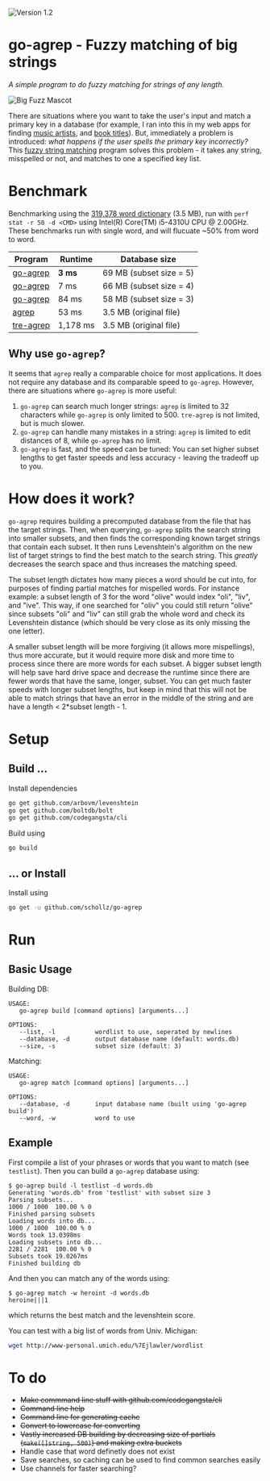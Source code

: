 ![Version 1.2](https://img.shields.io/badge/version-1.2-brightgreen.svg?version=flat-square)

# go-agrep - Fuzzy matching of big strings
_A simple program to do fuzzy matching for strings of any length._

![Big Fuzz Mascot](http://ecx.images-amazon.com/images/I/417W-2NwzpL._SX355_.jpg)

There are situations where you want to take the user's input and match a primary key in a database (for example, I ran into this in my web apps for finding [music artists](http://www.musicsuggestions.ninja/), and [book titles](http://booksuggestions.ninja/)). But, immediately a problem is introduced: _what happens if the user spells the primary key incorrectly?_ This [fuzzy string matching](https://en.wikipedia.org/wiki/Approximate_string_matching) program solves this problem - it takes any string, misspelled or not, and matches to one a specified key list.

# Benchmark
Benchmarking using the [319,378 word dictionary](http://www.md5this.com/tools/wordlists.html) (3.5 MB), run with `perf stat -r 50 -d <CMD>` using Intel(R) Core(TM) i5-4310U CPU @ 2.00GHz. These benchmarks run with single word, and will flucuate ~50% from word to word.

Program                                             | Runtime  | Database size
--------------------------------------------------- | -------- | -----------------------
[go-agrep](https://github.com/schollz/go-agrep/tree/master) | **3 ms**     | 69 MB (subset size = 5)
[go-agrep](https://github.com/schollz/go-agrep/tree/master) | 7 ms     | 66 MB (subset size = 4)
[go-agrep](https://github.com/schollz/go-agrep/tree/master) | 84 ms    | 58 MB (subset size = 3)
[agrep](https://github.com/Wikinaut/agrep)          | 53 ms    | 3.5 MB (original file)
[tre-agrep](http://laurikari.net/tre/download/)     | 1,178 ms | 3.5 MB (original file)

## Why use `go-agrep`?
It seems that `agrep` really a comparable choice for most applications. It does not require any database and its comparable speed to `go-agrep`. However, there are situations where `go-agrep` is more useful:

1. `go-agrep` can search much longer strings: `agrep` is limited to 32 characters while `go-agrep` is only limited to 500. `tre-agrep` is not limited, but is much slower.
2. `go-agrep` can handle many mistakes in a string: `agrep` is limited to edit distances of 8, while `go-agrep` has no limit.
3. `go-agrep` is fast, and the speed can be tuned: You can set higher subset lengths to get faster speeds and less accuracy - leaving the tradeoff up to you.

# How does it work?
`go-agrep` requires building a precomputed database from the file that has the target strings. Then, when querying, `go-agrep` splits the search string into smaller subsets, and then finds the corresponding known target strings that contain each subset. It then runs Levenshtein's algorithm on the new list of target strings to find the best match to the search string. This _greatly_ decreases the search space and thus increases the matching speed.

The subset length dictates how many pieces a word should be cut into, for purposes of finding partial matches for mispelled words. For instance example: a subset length of 3 for the word "olive" would index "oli", "liv", and "ive". This way, if one searched for "oliv" you could still return "olive" since subsets "oli" and "liv" can still grab the whole word and check its Levenshtein distance (which should be very close as its only missing the one letter).

A smaller subset length will be more forgiving (it allows more mispellings), thus more accurate, but it would require more disk and more time to process since there are more words for each subset. A bigger subset length will help save hard drive space and decrease the runtime since there are fewer words that have the same, longer, subset. You can get much faster speeds with longer subset lengths, but keep in mind that this will not be able to match strings that have an error in the middle of the string and are have a length < 2*subset length - 1.

# Setup
## Build ...
Install dependencies

```bash
go get github.com/arbovm/levenshtein
go get github.com/boltdb/bolt
go get github.com/codegangsta/cli
```

Build using

```bash
go build
```

## ... or Install
Install using

```bash
go get -u github.com/schollz/go-agrep
```

# Run
## Basic Usage
Building DB:

```
USAGE:
   go-agrep build [command options] [arguments...]

OPTIONS:
   --list, -l           wordlist to use, seperated by newlines
   --database, -d       output database name (default: words.db)
   --size, -s           subset size (default: 3)
```

Matching:

```
USAGE:
   go-agrep match [command options] [arguments...]

OPTIONS:
   --database, -d       input database name (built using 'go-agrep build')
   --word, -w           word to use
```

## Example
First compile a list of your phrases or words that you want to match (see `testlist`). Then you can build a `go-agrep` database using:

```
$ go-agrep build -l testlist -d words.db
Generating 'words.db' from 'testlist' with subset size 3
Parsing subsets...
1000 / 1000  100.00 % 0
Finished parsing subsets
Loading words into db...
1000 / 1000  100.00 % 0
Words took 13.0398ms
Loading subsets into db...
2281 / 2281  100.00 % 0
Subsets took 19.0267ms
Finished building db
```

And then you can match any of the words using:

```
$ go-agrep match -w heroint -d words.db
heroine|||1
```

which returns the best match and the levenshtein score.

You can test with a big list of words from Univ. Michigan:

```bash
wget http://www-personal.umich.edu/%7Ejlawler/wordlist
```

# To do
- ~~Make commmand line stuff with github.com/codegangsta/cli~~
- ~~Command line help~~
- ~~Command line for generating cache~~
- ~~Convert to lowercase for converting~~
- ~~Vastly increased DB building by decreasing size of partials (`make([]string, 500)`) and making extra buckets~~
- Handle case that word definetly does not exist
- Save searches, so caching can be used to find common searches easily
- Use channels for faster searching?
